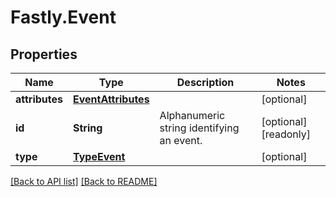 # Fastly.Event

## Properties

Name | Type | Description | Notes
------------ | ------------- | ------------- | -------------
**attributes** | [**EventAttributes**](EventAttributes.md) |  | [optional] 
**id** | **String** | Alphanumeric string identifying an event. | [optional] [readonly] 
**type** | [**TypeEvent**](TypeEvent.md) |  | [optional] 



[[Back to API list]](../../README.md#endpoints) [[Back to README]](../../README.md)
